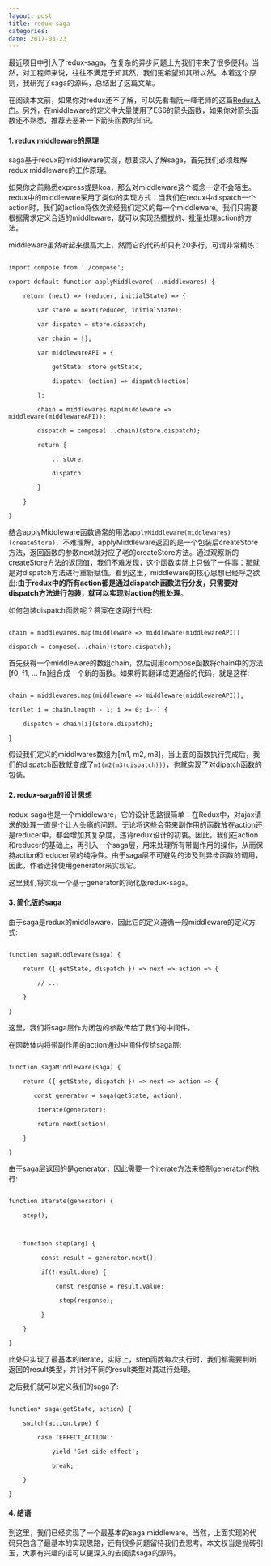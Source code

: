 ```yaml
---
layout: post
title: redux saga
categories: 
date: 2017-03-23
---
```

最近项目中引入了redux-saga，在复杂的异步问题上为我们带来了很多便利。当然，对工程师来说，往往不满足于知其然，我们更希望知其所以然。本着这个原则，我研究了saga的源码，总结出了这篇文章。

在阅读本文前，如果你对redux还不了解，可以先看看阮一峰老师的这篇[Redux入门](http://www.ruanyifeng.com/blog/2016/09/redux_tutorial_part_one_basic_usages.html)。另外，在middleware的定义中大量使用了ES6的箭头函数，如果你对箭头函数还不熟悉，推荐去恶补一下箭头函数的知识。

#### 1.  redux middleware的原理

saga基于redux的middleware实现，想要深入了解saga，首先我们必须理解redux middleware的工作原理。

如果你之前熟悉express或是koa，那么对middleware这个概念一定不会陌生。redux中的middleware采用了类似的实现方式：当我们在redux中dispatch一个action时，我们的action将依次流经我们定义的每一个middleware。我们只需要根据需求定义合适的middleware，就可以实现热插拔的、批量处理action的方法。

middleware虽然听起来很高大上，然而它的代码却只有20多行，可谓非常精炼：

```

import compose from './compose';

export default function applyMiddleware(...middlewares) { 

    return (next) => (reducer, initialState) => {

        var store = next(reducer, initialState);

        var dispatch = store.dispatch;

        var chain = [];

        var middlewareAPI = {

            getState: store.getState,

            dispatch: (action) => dispatch(action)

        };        

        chain = middlewares.map(middleware => middleware(middlewareAPI));

        dispatch = compose(...chain)(store.dispatch); 

        return {

            ...store,

            dispatch

        }

    }

}

```

结合applyMiddleware函数通常的用法``applyMiddleware(middlewares)(createStore)``，不难理解，applyMiddleware返回的是一个包装后createStore方法，返回函数的参数next就对应了老的createStore方法。通过观察新的createStore方法的返回值，我们不难发现，这个函数实际上只做了一件事：那就是对dispatch方法进行重新赋值。看到这里，middleware的核心思想已经呼之欲出:**由于redux中的所有action都是通过dispatch函数进行分发，只需要对dispatch方法进行包装，就可以实现对action的批处理**。

如何包装dispatch函数呢？答案在这两行代码:

```

chain = middlewares.map(middleware => middleware(middlewareAPI))

dispatch = compose(...chain)(store.dispatch);

```

首先获得一个middleware的数组chain，然后调用compose函数将chain中的方法[f0, f1, ... fn]组合成一个新的函数。如果将其翻译成更通俗的代码，就是这样:

```

chain = middlewares.map(middleware => middleware(middlewareAPI));

for(let i = chain.length - 1; i >= 0; i--) {

    dispatch = chain[i](store.dispatch);

}

```

假设我们定义的middlwares数组为[m1, m2, m3]，当上面的函数执行完成后，我们的dispatch函数就变成了`m1(m2(m3(dispatch)))`，也就实现了对dipatch函数的包装。

#### 2. redux-saga的设计思想

redux-saga也是一个middleware，它的设计思路很简单：在Redux中，对ajax请求的处理一直是个让人头痛的问题。无论将这些会带来副作用的函数放在action还是reducer中，都会增加其复杂度，违背redux设计的初衷。因此，我们在action和reducer的基础上，再引入一个saga层，用来处理所有带副作用的操作，从而保持action和reducer层的纯净性。由于saga层不可避免的涉及到异步函数的调用，因此，作者选择使用generator来实现它。

这里我们将实现一个基于generator的简化版redux-saga。

#### 3. 简化版的saga

由于saga是redux的middleware，因此它的定义遵循一般middleware的定义方式:

```

function sagaMiddleware(saga) {

    return ({ getState, dispatch }) => next => action => {

        // ...

    }

}

```

这里，我们将saga层作为闭包的参数传给了我们的中间件。

在函数体内将带副作用的action通过中间件传给saga层:

```

function sagaMiddleware(saga) {

    return ({ getState, dispatch }) => next => action => {

       const generator = saga(getState, action);

        iterate(generator);

        return next(action);

    }

}

```

由于saga层返回的是generator，因此需要一个iterate方法来控制generator的执行:

```

function iterate(generator) {

    step();



    function step(arg) {

         const result = generator.next();

         if(!result.done) {

             const response = result.value;

              step(response);

         } 

    }

}

```

此处只实现了最基本的iterate，实际上，step函数每次执行时，我们都需要判断返回的result类型，并针对不同的result类型对其进行处理。

之后我们就可以定义我们的saga了:

```

function* saga(getState, action) {

    switch(action.type) {

        case 'EFFECT_ACTION':

            yield 'Get side-effect';

            break;

    }

}

```

#### 4. 结语

到这里，我们已经实现了一个最基本的saga middleware。当然，上面实现的代码只包含了最基本的实现思路，还有很多问题留待我们去思考。本文权当是抛砖引玉，大家有兴趣的话可以更深入的去阅读saga的源码。